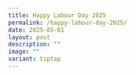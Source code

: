 ```yaml
---
title: Happy Labour Day 2025
permalink: /happy-labour-day-2025/
date: 2025-05-01
layout: post
description: ""
image: ""
variant: tiptap
---
```

